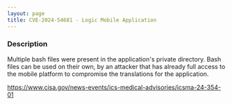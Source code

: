 ```yaml
---
layout: page
title: CVE-2024-54681 - Logic Mobile Application
---
```


### Description

Multiple bash files were present in the application's private directory. Bash files can be used on their own, by an attacker that has already full access to the mobile platform to compromise the translations for the application.

https://www.cisa.gov/news-events/ics-medical-advisories/icsma-24-354-01
